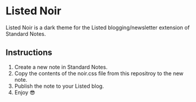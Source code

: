 # Listed Noir

Listed Noir is a dark theme for the Listed blogging/newsletter extension of Standard Notes. 

## Instructions

1. Create a new note in Standard Notes.
2. Copy the contents of the noir.css file from this repositroy to the new note.
3. Publish the note to your Listed blog. 
4. Enjoy 😎
